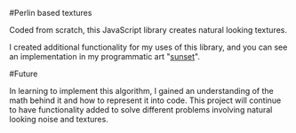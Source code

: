 #Perlin based textures

Coded from scratch, this JavaScript library creates natural looking textures.

I created additional functionality for my uses of this library, and you can see an implementation in my programmatic art "[sunset](https://jamesmonks.github.io/Sunset)".

#Future

In learning to implement this algorithm, I gained an understanding of the math behind it and how to represent it into code. This project will continue to have functionality added to solve different problems involving natural looking noise and textures.
